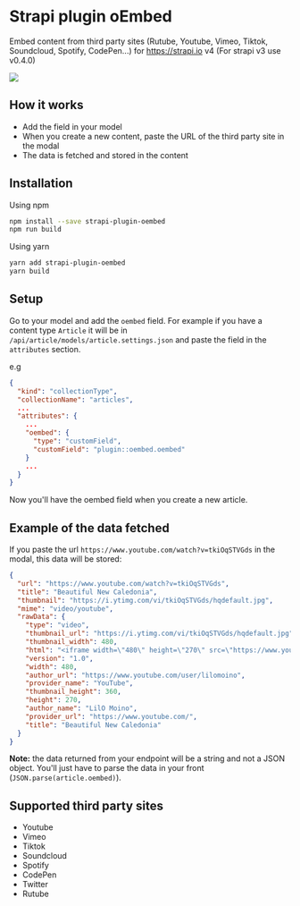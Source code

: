 # Strapi plugin oEmbed

Embed content from third party sites (Rutube, Youtube, Vimeo, Tiktok, Soundcloud, Spotify, CodePen...) for https://strapi.io v4 (For strapi v3 use v0.4.0)

![](demo.gif)

## How it works

- Add the field in your model
- When you create a new content, paste the URL of the third party site in the modal
- The data is fetched and stored in the content

## Installation

Using npm

```bash
npm install --save strapi-plugin-oembed
npm run build
```

Using yarn

```bash
yarn add strapi-plugin-oembed
yarn build
```

## Setup

Go to your model and add the `oembed` field. For example if you have a content type `Article` it will be in `/api/article/models/article.settings.json` and paste the field in the `attributes` section.

e.g

```json
{
  "kind": "collectionType",
  "collectionName": "articles",
  ...
  "attributes": {
    ...
    "oembed": {
      "type": "customField",
      "customField": "plugin::oembed.oembed"
    }
    ...
  }
}
```

Now you'll have the oembed field when you create a new article.

## Example of the data fetched

If you paste the url `https://www.youtube.com/watch?v=tkiOqSTVGds` in the modal, this data will be stored:

```json
{
  "url": "https://www.youtube.com/watch?v=tkiOqSTVGds",
  "title": "Beautiful New Caledonia",
  "thumbnail": "https://i.ytimg.com/vi/tkiOqSTVGds/hqdefault.jpg",
  "mime": "video/youtube",
  "rawData": {
    "type": "video",
    "thumbnail_url": "https://i.ytimg.com/vi/tkiOqSTVGds/hqdefault.jpg",
    "thumbnail_width": 480,
    "html": "<iframe width=\"480\" height=\"270\" src=\"https://www.youtube.com/embed/tkiOqSTVGds?feature=oembed\" frameborder=\"0\" allow=\"accelerometer; autoplay; clipboard-write; encrypted-media; gyroscope; picture-in-picture\" allowfullscreen></iframe>",
    "version": "1.0",
    "width": 480,
    "author_url": "https://www.youtube.com/user/lilomoino",
    "provider_name": "YouTube",
    "thumbnail_height": 360,
    "height": 270,
    "author_name": "LilO Moino",
    "provider_url": "https://www.youtube.com/",
    "title": "Beautiful New Caledonia"
  }
}
```

**Note:** the data returned from your endpoint will be a string and not a JSON object. You'll just have to parse the data in your front (`JSON.parse(article.oembed)`).

## Supported third party sites

- Youtube
- Vimeo
- Tiktok
- Soundcloud
- Spotify
- CodePen
- Twitter
- Rutube
